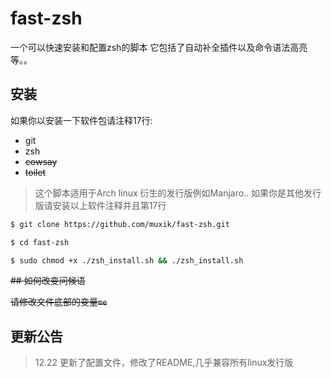 # fast-zsh

一个可以快速安装和配置zsh的脚本 它包括了自动补全插件以及命令语法高亮等。。

## 安装

如果你以安装一下软件包请注释17行:

- git
- zsh
- ~~cowsay~~
- ~~toilet~~

> 这个脚本适用于Arch linux 衍生的发行版例如Manjaro.. 如果你是其他发行版请安装以上软件注释并且第17行

```sh
$ git clone https://github.com/muxik/fast-zsh.git
```

```sh
$ cd fast-zsh
```

```sh
$ sudo chmod +x ./zsh_install.sh && ./zsh_install.sh
```

~~## 如何改变问候语~~

~~请修改文件底部的变量`me`~~

## 更新公告



> 12.22 更新了配置文件，修改了README,几乎兼容所有linux发行版

